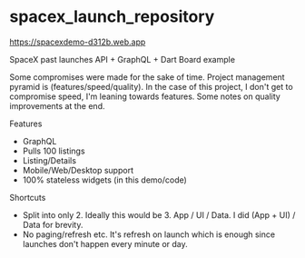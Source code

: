 # spacex_launch_repository
https://spacexdemo-d312b.web.app

SpaceX past launches API + GraphQL + Dart Board example


Some compromises were made for the sake of time. Project management pyramid is (features/speed/quality). 
In the case of this project, I don't get to compromise speed, I'm leaning towards features. 
Some notes on quality improvements at the end.


Features
- GraphQL
- Pulls 100 listings
- Listing/Details
- Mobile/Web/Desktop support
- 100% stateless widgets (in this demo/code)

Shortcuts

- Split into only 2. Ideally this would be 3. App / UI / Data. I did (App + UI) / Data for brevity.
- No paging/refresh etc. It's refresh on launch which is enough since launches don't happen every minute or day.
